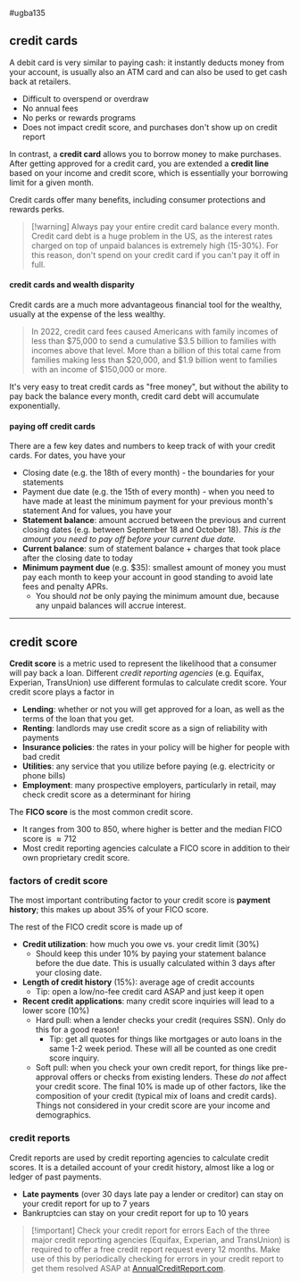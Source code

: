 #ugba135 

## credit cards
A debit card is very similar to paying cash: it instantly deducts money from your account, is usually also an ATM card and can also be used to get cash back at retailers.
- Difficult to overspend or overdraw
- No annual fees
- No perks or rewards programs
- Does not impact credit score, and purchases don't show up on credit report

In contrast, a **credit card** allows you to borrow money to make purchases. After getting approved for a credit card, you are extended a **credit line** based on your income and credit score, which is essentially your borrowing limit for a given month.

Credit cards offer many benefits, including consumer protections and rewards perks.

>[!warning] Always pay your entire credit card balance every month.
>Credit card debt is a huge problem in the US, as the interest rates charged on top of unpaid balances is extremely high (15-30%). For this reason, don't spend on your credit card if you can't pay it off in full.

#### credit cards and wealth disparity
Credit cards are a much more advantageous financial tool for the wealthy, usually at the expense of the less wealthy.

> In 2022, credit card fees caused Americans with family incomes of less than $75,000 to send a cumulative $3.5 billion to families with incomes above that level. More than a billion of this total came from families making less than $20,000, and $1.9 billion went to families with an income of $150,000 or more.
> 
It's very easy to treat credit cards as "free money", but without the ability to pay back the balance every month, credit card debt will accumulate exponentially. 

#### paying off credit cards
There are a few key dates and numbers to keep track of with your credit cards. For dates, you have your
- Closing date (e.g. the 18th of every month) - the boundaries for your statements
- Payment due date (e.g. the 15th of every month) - when you need to have made at least the minimum payment for your previous month's statement
And for values, you have your
- **Statement balance**: amount accrued between the previous and current closing dates (e.g. between September 18 and October 18). *This is the amount you need to pay off before your current due date.*
- **Current balance**: sum of statement balance + charges that took place after the closing date to today
- **Minimum payment due** (e.g. $35): smallest amount of money you must pay each month to keep your account in good standing to avoid late fees and penalty APRs. 
	- You should *not* be only paying the minimum amount due, because any unpaid balances will accrue interest.


---
## credit score
**Credit score** is a metric used to represent the likelihood that a consumer will pay back a loan. Different *credit reporting agencies* (e.g. Equifax, Experian, TransUnion) use different formulas to calculate credit score. Your credit score plays a factor in
- **Lending**: whether or not you will get approved for a loan, as well as the terms of the loan that you get.
- **Renting**: landlords may use credit score as a sign of reliability with payments
- **Insurance policies**: the rates in your policy will be higher for people with bad credit
- **Utilities**: any service that you utilize before paying (e.g. electricity or phone bills)
- **Employment**: many prospective employers, particularly in retail, may check credit score as a determinant for hiring

The **FICO score** is the most common credit score. 
- It ranges from 300 to 850, where higher is better and the median FICO score is $\approx 712$
- Most credit reporting agencies calculate a FICO score in addition to their own proprietary credit score.
### factors of credit score
The most important contributing factor to your credit score is **payment history**; this makes up about 35% of your FICO score.

The rest of the FICO credit score is made up of
- **Credit utilization**: how much you owe vs. your credit limit (30%)
	- Should keep this under 10% by paying your statement balance before the due date. This is usually calculated within 3 days after your closing date.
- **Length of credit history** (15%): average age of credit accounts
	- Tip: open a low/no-fee credit card ASAP and just keep it open
- **Recent credit applications**: many credit score inquiries will lead to a lower score (10%)
	- Hard pull: when a lender checks your credit (requires SSN). Only do this for a good reason!
		-  Tip: get all quotes for things like mortgages or auto loans in the same 1-2 week period. These will all be counted as one credit score inquiry.
	- Soft pull: when you check your own credit report, for things like pre-approval offers or checks from existing lenders. These *do not* affect your credit score.
The final 10% is made up of other factors, like the composition of your credit (typical mix of loans and credit cards). Things not considered in your credit score are your income and demographics.

### credit reports
Credit reports are used by credit reporting agencies to calculate credit scores. It is a detailed account of your credit history, almost like a log or ledger of past payments.
- **Late payments** (over 30 days late pay a lender or creditor) can stay on your credit report for up to 7 years
- Bankruptcies can stay on your credit report for up to 10 years

>[!important] Check your credit report for errors
>Each of the three major credit reporting agencies (Equifax, Experian, and TransUnion) is required to offer a free credit report request every 12 months. Make use of this by periodically checking for errors in your credit report to get them resolved ASAP at [AnnualCreditReport.com](https://www.annualcreditreport.com/index.action).